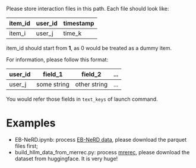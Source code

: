 Please store interaction files in this path. Each file should look like:

| item_id | user_id | timestamp |
|---------|---------|-----------|
| item_i  | user_j  | time_k    |

item_id should start from **1**, as 0 would be treated as a dummy item.

For information, please follow this format:

| user_id | field_1 | field_2 | ... |
|---------|---------|-----------| --- |
| user_j  | some string  | other string    | ... |

You would refer those fields in `text_keys` of launch command.

# Examples
- EB-NeRD.ipynb: process [EB-NeRD data](https://recsys.eb.dk/), please download the parquet files first;
- build_hllm_data_from_merrec.py: process [mrerec](https://huggingface.co/datasets/mercari-us/merrec), please download the dataset from huggingface. It is very huge!
